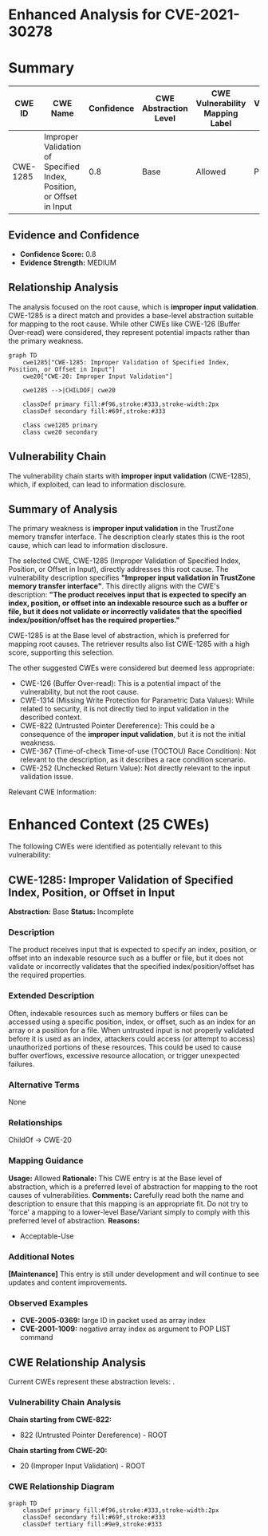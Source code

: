 # Enhanced Analysis for CVE-2021-30278

# Summary
| CWE ID | CWE Name | Confidence | CWE Abstraction Level | CWE Vulnerability Mapping Label | CWE-Vulnerability Mapping Notes |
|---|---|---|---|---|---|
| CWE-1285 | Improper Validation of Specified Index, Position, or Offset in Input | 0.8 | Base | Allowed | Primary CWE |

## Evidence and Confidence

*   **Confidence Score:** 0.8
*   **Evidence Strength:** MEDIUM

## Relationship Analysis
The analysis focused on the root cause, which is **improper input validation**. CWE-1285 is a direct match and provides a base-level abstraction suitable for mapping to the root cause. While other CWEs like CWE-126 (Buffer Over-read) were considered, they represent potential impacts rather than the primary weakness.

```mermaid
graph TD
    cwe1285["CWE-1285: Improper Validation of Specified Index, Position, or Offset in Input"]
    cwe20["CWE-20: Improper Input Validation"]
    
    cwe1285 -->|CHILDOF| cwe20
    
    classDef primary fill:#f96,stroke:#333,stroke-width:2px
    classDef secondary fill:#69f,stroke:#333
    
    class cwe1285 primary
    class cwe20 secondary
```

## Vulnerability Chain
The vulnerability chain starts with **improper input validation** (CWE-1285), which, if exploited, can lead to information disclosure.

## Summary of Analysis
The primary weakness is **improper input validation** in the TrustZone memory transfer interface. The description clearly states this is the root cause, which can lead to information disclosure.

The selected CWE, CWE-1285 (Improper Validation of Specified Index, Position, or Offset in Input), directly addresses this root cause. The vulnerability description specifies **"Improper input validation in TrustZone memory transfer interface"**. This directly aligns with the CWE's description: **"The product receives input that is expected to specify an index, position, or offset into an indexable resource such as a buffer or file, but it does not validate or incorrectly validates that the specified index/position/offset has the required properties."**

CWE-1285 is at the Base level of abstraction, which is preferred for mapping root causes. The retriever results also list CWE-1285 with a high score, supporting this selection.

The other suggested CWEs were considered but deemed less appropriate:

*   CWE-126 (Buffer Over-read): This is a potential impact of the vulnerability, but not the root cause.
*   CWE-1314 (Missing Write Protection for Parametric Data Values): While related to security, it is not directly tied to input validation in the described context.
*   CWE-822 (Untrusted Pointer Dereference): This could be a consequence of the **improper input validation**, but it is not the initial weakness.
*   CWE-367 (Time-of-check Time-of-use (TOCTOU) Race Condition): Not relevant to the description, as it describes a race condition scenario.
*   CWE-252 (Unchecked Return Value): Not directly relevant to the input validation issue.

Relevant CWE Information:

# Enhanced Context (25 CWEs)
The following CWEs were identified as potentially relevant to this vulnerability:

## CWE-1285: Improper Validation of Specified Index, Position, or Offset in Input
**Abstraction:** Base
**Status:** Incomplete

### Description
The product receives input that is expected to specify an index, position, or offset into an indexable resource such as a buffer or file, but it does not validate or incorrectly validates that the specified index/position/offset has the required properties.

### Extended Description


Often, indexable resources such as memory buffers or files can be accessed using a specific position, index, or offset, such as an index for an array or a position for a file. When untrusted input is not properly validated before it is used as an index, attackers could access (or attempt to access) unauthorized portions of these resources. This could be used to cause buffer overflows, excessive resource allocation, or trigger unexpected failures. 


### Alternative Terms
None

### Relationships
ChildOf -> CWE-20

### Mapping Guidance
**Usage:** Allowed
**Rationale:** This CWE entry is at the Base level of abstraction, which is a preferred level of abstraction for mapping to the root causes of vulnerabilities.
**Comments:** Carefully read both the name and description to ensure that this mapping is an appropriate fit. Do not try to 'force' a mapping to a lower-level Base/Variant simply to comply with this preferred level of abstraction.
**Reasons:**
- Acceptable-Use


### Additional Notes
**[Maintenance]** This entry is still under development and will continue to see updates and content improvements.



### Observed Examples
- **CVE-2005-0369:** large ID in packet used as array index
- **CVE-2001-1009:** negative array index as argument to POP LIST command


## CWE Relationship Analysis

Current CWEs represent these abstraction levels: .


### Vulnerability Chain Analysis

**Chain starting from CWE-822:**
- 822 (Untrusted Pointer Dereference) - ROOT


**Chain starting from CWE-20:**
- 20 (Improper Input Validation) - ROOT



### CWE Relationship Diagram

```mermaid
graph TD
    classDef primary fill:#f96,stroke:#333,stroke-width:2px
    classDef secondary fill:#69f,stroke:#333
    classDef tertiary fill:#9e9,stroke:#333
```